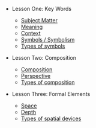 - Lesson One: Key Words

  - [Subject Matter](subject-matter.md)
  - [Meaning](meaning.md)
  - [Context](context.md)
  - [Symbols / Symbolism](symbols.md)
  - [Types of symbols](/types-symbols.md)

- Lesson Two: Composition

  - [Composition](deploy.md)
  - [Perspective](helpers.md)
  - [Types of composition](vue.md)

- Lesson Three: Formal Elements
    
    - [Space](changelog.md)
    - [Depth](depth.md)
    - [Types of spatial devices](spatial-devices.md)
